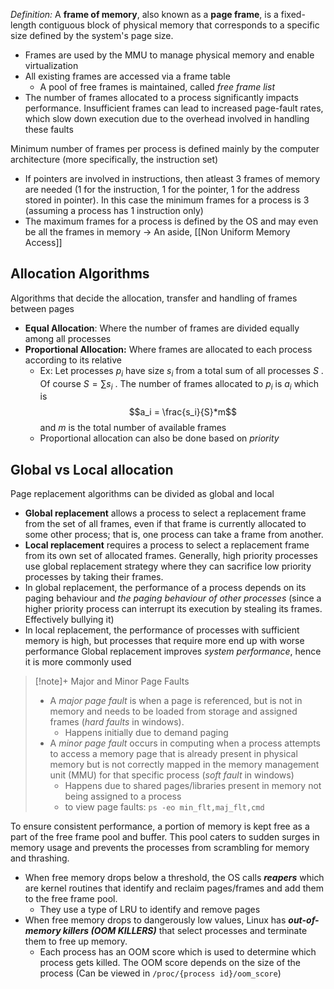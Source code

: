 *Definition:* 
	A **frame of memory**, also known as a **page frame**, is a fixed-length contiguous block of physical memory that corresponds to a specific size defined by the system's page size.
- Frames are used by the MMU to manage physical memory and enable virtualization
- All existing frames are accessed via a frame table
	- A pool of free frames is maintained, called  *free frame list*
- The number of frames allocated to a process significantly impacts performance. Insufficient frames can lead to increased page-fault rates, which slow down execution due to the overhead involved in handling these faults

Minimum number of frames per process is defined mainly by the computer architecture (more specifically, the instruction set)
- If pointers are involved in instructions, then atleast 3 frames of memory are needed (1 for the instruction, 1 for the pointer, 1 for the address stored in pointer). In this case the minimum frames for a process is 3 (assuming a process has 1 instruction only)
- The maximum frames for a process is defined by the OS and may even be all the frames in memory
-> An aside, [[Non Uniform Memory Access]]
## Allocation Algorithms
Algorithms that decide the allocation, transfer and handling of frames between pages
- **Equal Allocation**: Where the number of frames are divided equally among all processes
- **Proportional Allocation:** Where frames are allocated to each process according to its relative
	- Ex: Let processes $p_i$ have size $s_i$ from a total sum of all processes $S$ . Of course $S = \sum s_i$ . The number of frames allocated to $p_i$ is $a_i$ which is $$a_i = \frac{s_i}{S}*m$$ and $m$ is the total number of available frames
	- Proportional allocation can also be done based on *priority*
## Global vs Local allocation
Page replacement algorithms can be divided as global and local
- **Global replacement** allows a process to select a replacement frame from the set of all frames, even if that frame is currently allocated to some other process; that is, one process can take a frame from another.
- **Local replacement** requires a process to select a replacement frame from its own set of allocated frames.
Generally, high priority processes use global replacement strategy where they can sacrifice low priority processes by taking their frames.
- In global replacement, the performance of a process depends on its paging behaviour and *the paging behaviour of other processes* (since a higher priority process can interrupt its execution by stealing its frames. Effectively bullying it)
- In local replacement, the performance of processes with sufficient memory is high, but processes that require more end up with worse performance
Global replacement improves *system performance*, hence it is more commonly used

>[!note]+ Major and Minor Page Faults
>- A *major page fault* is when a page is referenced, but is not in memory and needs to be loaded from storage and assigned frames (*hard faults* in windows).
>	- Happens initially due to demand paging
>- A *minor page fault* occurs in computing when a process attempts to access a memory page that is already present in physical memory but is not correctly mapped in the memory management unit (MMU) for that specific process (*soft fault* in windows)
>	- Happens due to shared pages/libraries present in memory not being assigned to a process
>	- to view page faults: `ps -eo min_flt,maj_flt,cmd`

To ensure consistent performance, a portion of memory is kept free as a part of the free frame pool and buffer. This pool caters to sudden surges in memory usage and prevents the processes from scrambling for memory and thrashing.
- When free memory drops below a threshold, the OS calls ***reapers*** which are kernel routines that identify and reclaim pages/frames and add them to the free frame pool.
	- They use a type of LRU to identify and remove pages
- When free memory drops to dangerously low values, Linux has ***out-of-memory killers (OOM KILLERS)*** that select processes and terminate them to free up memory.
	- Each process has an OOM score which is used to determine which process gets killed. The OOM score depends on the size of the process (Can be viewed in `/proc/{process id}/oom_score`)
